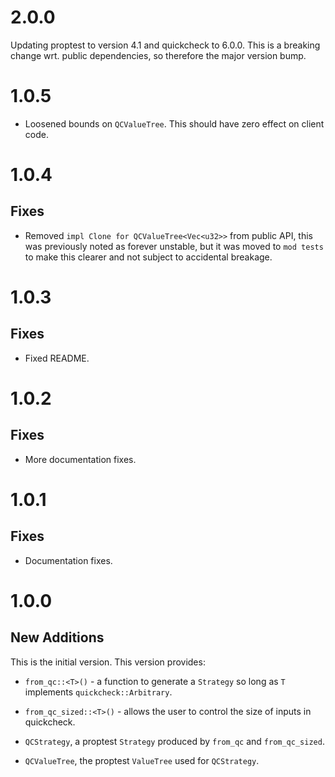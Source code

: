 # 2.0.0

Updating proptest to version 4.1 and quickcheck to 6.0.0.
This is a breaking change wrt. public dependencies, so therefore the
major version bump.

# 1.0.5

- Loosened bounds on `QCValueTree`. This should have zero effect on client code.

# 1.0.4

## Fixes

- Removed `impl Clone for QCValueTree<Vec<u32>>` from public API, this was
  previously noted as forever unstable, but it was moved to `mod tests` to
  make this clearer and not subject to accidental breakage.

# 1.0.3

## Fixes

- Fixed README.

# 1.0.2

## Fixes

- More documentation fixes.

# 1.0.1

## Fixes

- Documentation fixes.

# 1.0.0

## New Additions

This is the initial version. This version provides:

- `from_qc::<T>()` - a function to generate a `Strategy` so long as `T`
  implements `quickcheck::Arbitrary`.

- `from_qc_sized::<T>()` - allows the user to control the size of inputs in
  quickcheck.

- `QCStrategy`, a proptest `Strategy` produced by `from_qc` and `from_qc_sized`.

- `QCValueTree`, the proptest `ValueTree` used for `QCStrategy`.